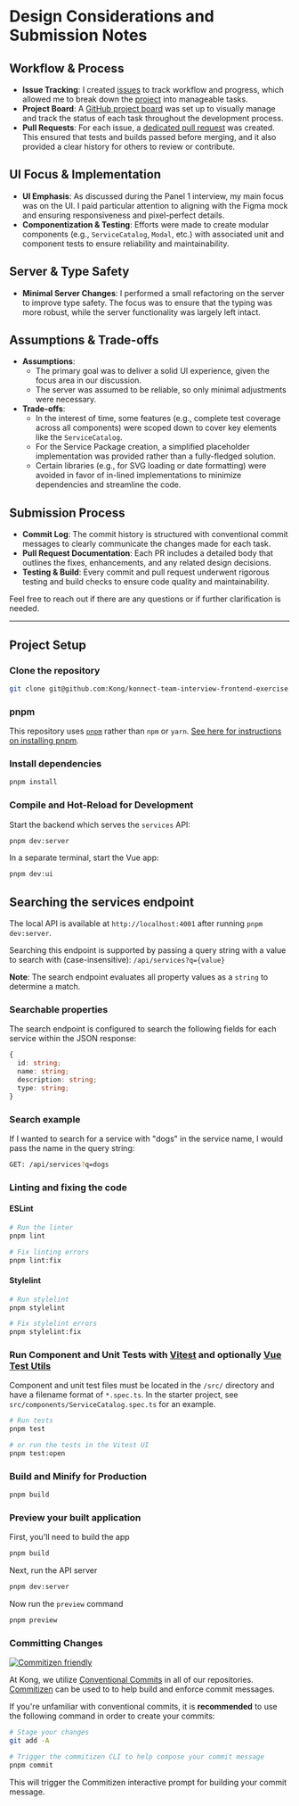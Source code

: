 # Design Considerations and Submission Notes

## Workflow & Process

- **Issue Tracking**: I created [issues](https://github.com/jordojordo/service-hub/issues?q=is%3Aissue%20state%3Aclosed) to track workflow and progress, which allowed me to break down the [project](https://github.com/users/jordojordo/projects/1) into manageable tasks.
- **Project Board**: A [GitHub project board](https://github.com/users/jordojordo/projects/1) was set up to visually manage and track the status of each task throughout the development process.
- **Pull Requests**: For each issue, a [dedicated pull request](https://github.com/jordojordo/service-hub/pulls?q=is%3Apr+is%3Aclosed) was created. This ensured that tests and builds passed before merging, and it also provided a clear history for others to review or contribute.

## UI Focus & Implementation

- **UI Emphasis**: As discussed during the Panel 1 interview, my main focus was on the UI. I paid particular attention to aligning with the Figma mock and ensuring responsiveness and pixel-perfect details.
- **Componentization & Testing**: Efforts were made to create modular components (e.g., `ServiceCatalog`, `Modal`, etc.) with associated unit and component tests to ensure reliability and maintainability.

## Server & Type Safety

- **Minimal Server Changes**: I performed a small refactoring on the server to improve type safety. The focus was to ensure that the typing was more robust, while the server functionality was largely left intact.

## Assumptions & Trade-offs

- **Assumptions**:
  - The primary goal was to deliver a solid UI experience, given the focus area in our discussion.
  - The server was assumed to be reliable, so only minimal adjustments were necessary.
- **Trade-offs**:
  - In the interest of time, some features (e.g., complete test coverage across all components) were scoped down to cover key elements like the `ServiceCatalog`.
  - For the Service Package creation, a simplified placeholder implementation was provided rather than a fully-fledged solution.
  - Certain libraries (e.g., for SVG loading or date formatting) were avoided in favor of in-lined implementations to minimize dependencies and streamline the code.

## Submission Process

- **Commit Log**: The commit history is structured with conventional commit messages to clearly communicate the changes made for each task.
- **Pull Request Documentation**: Each PR includes a detailed body that outlines the fixes, enhancements, and any related design decisions.
- **Testing & Build**: Every commit and pull request underwent rigorous testing and build checks to ensure code quality and maintainability.

Feel free to reach out if there are any questions or if further clarification is needed.

---

## Project Setup

### Clone the repository

```sh
git clone git@github.com:Kong/konnect-team-interview-frontend-exercise.git
```

### pnpm

This repository uses [`pnpm`](https://pnpm.io) rather than `npm` or `yarn`. [See here for instructions on installing pnpm](https://pnpm.io/installation).

### Install dependencies

```sh
pnpm install
```

### Compile and Hot-Reload for Development

Start the backend which serves the `services` API:

```sh
pnpm dev:server
```

In a separate terminal, start the Vue app:

```sh
pnpm dev:ui
```

## Searching the services endpoint

The local API is available at `http://localhost:4001` after running `pnpm dev:server`.

Searching this endpoint is supported by passing a query string with a value to search with (case-insensitive): `/api/services?q={value}`

**Note**: The search endpoint evaluates all property values as a `string` to determine a match.

### Searchable properties

The search endpoint is configured to search the following fields for each service within the JSON response:

```ts
{
  id: string;
  name: string;
  description: string;
  type: string;
}
```

### Search example

If I wanted to search for a service with "dogs" in the service name, I would pass the name in the query string:

```sh
GET: /api/services?q=dogs
```

### Linting and fixing the code

#### ESLint

```sh
# Run the linter
pnpm lint

# Fix linting errors
pnpm lint:fix
```

#### Stylelint

```sh
# Run stylelint
pnpm stylelint

# Fix stylelint errors
pnpm stylelint:fix
```

### Run Component and Unit Tests with [Vitest](https://vitest.dev/) and optionally [Vue Test Utils](https://test-utils.vuejs.org/)

Component and unit test files must be located in the `/src/` directory and have a filename format of `*.spec.ts`. In the starter project, see `src/components/ServiceCatalog.spec.ts` for an example.

```sh
# Run tests
pnpm test

# or run the tests in the Vitest UI
pnpm test:open
```

### Build and Minify for Production

```sh
pnpm build
```

### Preview your built application

First, you'll need to build the app

```sh
pnpm build
```

Next, run the API server

```sh
pnpm dev:server
```

Now run the `preview` command

```sh
pnpm preview
```

### Committing Changes

[![Commitizen friendly](https://img.shields.io/badge/commitizen-friendly-brightgreen.svg)](http://commitizen.github.io/cz-cli/)

At Kong, we utilize [Conventional Commits](https://www.conventionalcommits.org/) in all of our repositories. [Commitizen](https://github.com/commitizen/cz-cli) can be used to to help build and enforce commit messages.

If you're unfamiliar with conventional commits, it is **recommended** to use the following command in order to create your commits:

```sh
# Stage your changes
git add -A

# Trigger the commitizen CLI to help compose your commit message
pnpm commit
```

This will trigger the Commitizen interactive prompt for building your commit message.
